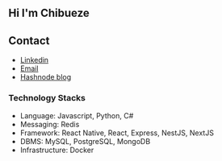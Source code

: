 ## Hi I'm Chibueze

## Contact
- [Linkedin](https://www.linkedin.com/in/chibueze-sam-obisike-635a63167/)
- [Email](mailto:samobisike@gmail.com) 
- [Hashnode blog](https://chibueze.hashnode.dev/)


### Technology Stacks
- Language: Javascript, Python, C#
- Messaging: Redis
- Framework: React Native, React, Express, NestJS, NextJS
- DBMS: MySQL, PostgreSQL, MongoDB
- Infrastructure: Docker

